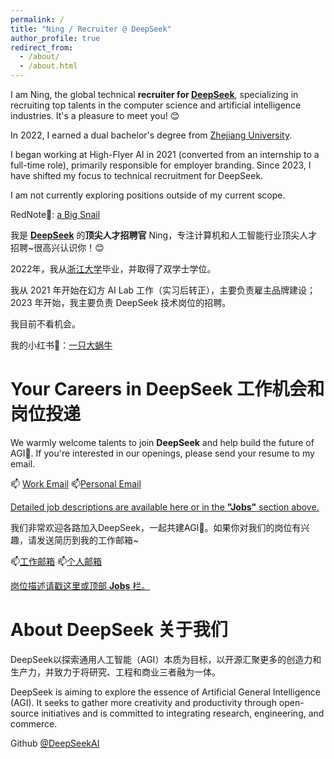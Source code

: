 ```yaml
---
permalink: /
title: "Ning / Recruiter @ DeepSeek"
author_profile: true
redirect_from: 
  - /about/
  - /about.html
---
```


I am Ning, the global technical **recruiter for [DeepSeek](https://www.deepseek.com/)**, specializing in recruiting top talents in the computer science and artificial intelligence industries. It's a pleasure to meet you! 😊

In 2022, I earned a dual bachelor's degree from [Zhejiang University](https://www.zju.edu.cn/).

I began working at High-Flyer AI in 2021 (converted from an internship to a full-time role), primarily responsible for employer branding. Since 2023, I have shifted my focus to technical recruitment for DeepSeek.

I am not currently exploring positions outside of my current scope.

RedNote📕: [a Big Snail](https://www.xiaohongshu.com/user/profile/59c7d83f51783a785dde9d1c) 


我是 **[DeepSeek](https://www.deepseek.com/)** 的**顶尖人才招聘官** Ning，专注计算机和人工智能行业顶尖人才招聘~很高兴认识你！😊

2022年，我从[浙江大学](https://www.zju.edu.cn/)毕业，并取得了双学士学位。

我从 2021 年开始在幻方 AI Lab 工作（实习后转正），主要负责雇主品牌建设；2023 年开始，我主要负责 DeepSeek 技术岗位的招聘。

我目前不看机会。

我的小红书📕：[一只大蜗牛](https://www.xiaohongshu.com/user/profile/59c7d83f51783a785dde9d1c)

# Your Careers in DeepSeek 工作机会和岗位投递

We warmly welcome talents to join **DeepSeek** and help build the future of AGI🌈. If you're interested in our openings, please send your resume to my email.

📫 [Work Email](mailto:ning.wang@deepseek.com)  📫[Personal Email](mailto:ning.wang@zju.edu.cn)

[Detailed job descriptions are available here or in the **"Jobs"** section above.](https://ning410.github.io/jobs/)

我们非常欢迎各路加入DeepSeek，一起共建AGI🌈。如果你对我们的岗位有兴趣，请发送简历到我的工作邮箱~

📫[工作邮箱](mailto:ning.wang@deepseek.com) 📫[个人邮箱](mailto:ning.wang@deepseek.com) 

[岗位描述请戳这里或顶部 **Jobs** 栏。](https://ning410.github.io/jobs/)

# About DeepSeek 关于我们
DeepSeek以探索通用人工智能（AGI）本质为目标，以开源汇聚更多的创造力和生产力，并致力于将研究、工程和商业三者融为一体。

DeepSeek is aiming to explore the essence of Artificial General Intelligence (AGI). It seeks to gather more creativity and productivity through open-source initiatives and is committed to integrating research, engineering, and commerce.

Github [@DeepSeekAI ](https://github.com/deepseek-ai)

